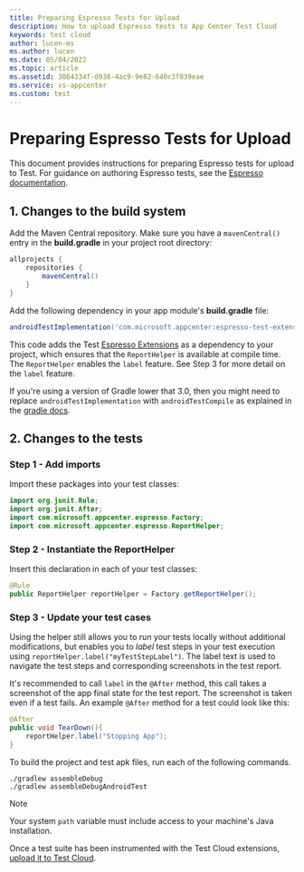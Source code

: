 ```yaml
---
title: Preparing Espresso Tests for Upload
description: How to upload Espresso tests to App Center Test Cloud
keywords: test cloud
author: lucen-ms
ms.author: lucen
ms.date: 05/04/2022
ms.topic: article
ms.assetid: 3864334f-d938-4ac9-9e82-640c3f839eae
ms.service: vs-appcenter
ms.custom: test
---
```


# Preparing Espresso Tests for Upload
This document provides instructions for preparing Espresso tests for upload to Test. For guidance on authoring Espresso tests, see the [Espresso documentation](https://developer.android.com/training/testing/espresso).

## 1. Changes to the build system

Add the Maven Central repository. Make sure you have a `mavenCentral()` entry in the **build.gradle** in your project root directory:

```gradle
allprojects {
    repositories {
        mavenCentral()
    }
}
```

Add the following dependency in your app module's **build.gradle** file:

```gradle
androidTestImplementation('com.microsoft.appcenter:espresso-test-extension:1.4')
```

This code adds the Test [Espresso Extensions](https://github.com/Microsoft/AppCenter-Test-Espresso-Extensions) as a dependency to your project, which ensures that the `ReportHelper` is available at compile time. The `ReportHelper` enables the `label` feature. See Step 3 for more detail on the `label` feature. 

If you're using a version of Gradle lower that 3.0, then you might need to replace `androidTestImplementation` with `androidTestCompile` as explained in the [gradle docs](https://docs.gradle.org/current/userguide/java_library_plugin.html#sec:java_library_separation).

## 2. Changes to the tests

### Step 1 - Add imports

Import these packages into your test classes:

```java
import org.junit.Rule;
import org.junit.After;
import com.microsoft.appcenter.espresso.Factory;
import com.microsoft.appcenter.espresso.ReportHelper;
```

### Step 2 - Instantiate the ReportHelper

Insert this declaration in each of your test classes:

```java
@Rule
public ReportHelper reportHelper = Factory.getReportHelper();
```

### Step 3 - Update your test cases

Using the helper still allows you to run your tests locally without additional modifications, but enables you to *label* test steps in your test execution using `reportHelper.label("myTestStepLabel")`. The label text is used to navigate the test steps and corresponding screenshots in the test report.

It's recommended to call `label` in the `@After` method, this call takes a screenshot of the app final state for the test report. The screenshot is taken even if a test fails. An example `@After` method for a test could look like this:

```java
@After
public void TearDown(){
    reportHelper.label("Stopping App");
}
```
To build the project and test apk files, run each of the following commands.

```shell
./gradlew assembleDebug
./gradlew assembleDebugAndroidTest
```

> [!NOTE]
> Your system `path` variable must include access to your machine's Java installation.

Once a test suite has been instrumented with the Test Cloud extensions, [upload it to Test Cloud](~/test-cloud/starting-a-test-run.md).
